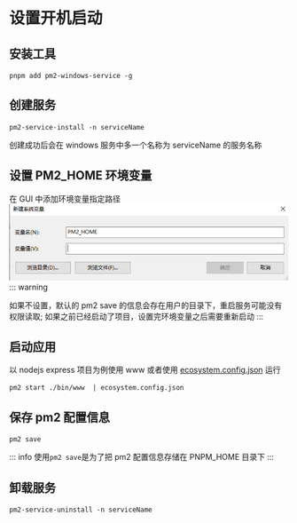 # 设置开机启动

## 安装工具

```
pnpm add pm2-windows-service -g
```

## 创建服务

```
pm2-service-install -n serviceName
```

创建成功后会在 windows 服务中多一个名称为 serviceName 的服务名称

## 设置 PM2_HOME 环境变量

在 GUI 中添加环境变量指定路径
![设置环境变量](/images/配置PM2_HOME环境变量.png)
::: warning

如果不设置，默认的 pm2 save 的信息会存在用户的目录下，重启服务可能没有权限读取;
如果之前已经启动了项目，设置完环境变量之后需要重新启动
:::

## 启动应用

以 nodejs express 项目为例使用 www 或者使用 [ecosystem.config.json](./启动配置文件.md) 运行

```
pm2 start ./bin/www  | ecosystem.config.json
```

## 保存 pm2 配置信息

```
pm2 save
```

::: info
使用`pm2 save`是为了把 pm2 配置信息存储在 PNPM_HOME 目录下
:::

## 卸载服务

```
pm2-service-uninstall -n serviceName
```
